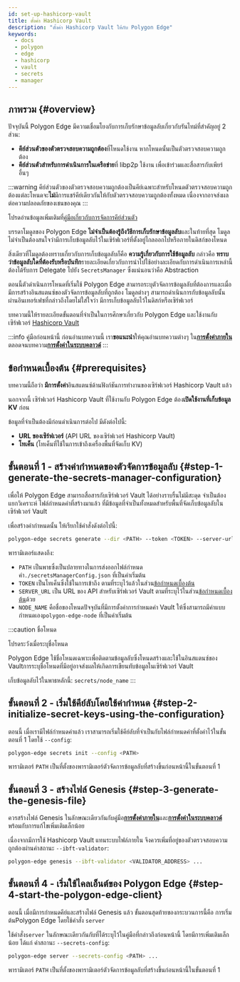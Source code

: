 ```yaml
---
id: set-up-hashicorp-vault
title: ตั้งค่า Hashicorp Vault
description: "ตั้งค่า Hashicorp Vault ให้กับ Polygon Edge"
keywords:
  - docs
  - polygon
  - edge
  - hashicorp
  - vault
  - secrets
  - manager
---
```


## ภาพรวม {#overview}

ปัจจุบันนี้ Polygon Edge มีความเชื่อมโยงกับการเก็บรักษาข้อมูลลับเกี่ยวกับรันไทม์ที่สำคัญอยู่ 2 ส่วน:
*  **คีย์ส่วนตัวของตัวตรวจสอบความถูกต้อง**ที่โหนดใช้งาน หากโหนดนั้นเป็นตัวตรวจสอบความถูกต้อง
*  **คีย์ส่วนตัวสำหรับการดำเนินการในเครือข่าย**ที่ libp2p ใช้งาน เพื่อเข้าร่วมและสื่อสารกับเพียร์อื่นๆ

:::warning
คีย์ส่วนตัวของตัวตรวจสอบความถูกต้องเป็นคีย์เฉพาะสำหรับโหนดตัวตรวจสอบความถูกต้องแต่ละโหนดจะ<b>ไม่</b>มีการแชร์คีย์เดียวกันให้กับตัวตรวจสอบความถูกต้องทั้งหมด เนื่องจากอาจส่งผลต่อความปลอดภัยของเชนของคุณ
:::

โปรดอ่านข้อมูลเพิ่มเติมที่[คู่มือเกี่ยวกับการจัดการคีย์ส่วนตัว](/docs/edge/configuration/manage-private-keys)

บรรดาโมดูลของ Polygon Edge **ไม่จำเป็นต้องรู้ถึงวิธีการเก็บรักษาข้อมูลลับ**และในท้ายที่สุด โมดูลไม่จำเป็นต้องสนใจว่ามีการเก็บข้อมูลลับไว้ในเซิร์ฟเวอร์ที่ตั้งอยู่ไกลออกไปหรือภายในดิสก์ของโหนด

สิ่งเดียวที่โมดูลต้องทราบเกี่ยวกับการเก็บข้อมูลลับก็คือ **ความรู้เกี่ยวกับการใช้ข้อมูลลับ** กล่าวคือ **ทราบว่าข้อมูลลับใดที่ต้องรับหรือบันทึก**รายละเอียดเกี่ยวกับการนำไปใช้อย่างละเอียดกับการดำเนินการเหล่านี้ต้องได้รับการ Delegate ไปยัง `SecretsManager` ซึ่งแน่นอนว่าคือ Abstraction

ตอนนี้ตัวดำเนินการโหนดที่เริ่มใช้ Polygon Edge สามารถระบุตัวจัดการข้อมูลลับที่ต้องการและเมื่อ
มีการสร้างอินสแตนซ์ของตัวจัดการข้อมูลลับที่ถูกต้อง โมดูลต่างๆ สามารถดำเนินการกับข้อมูลลับนั้นผ่านอินเทอร์เฟซที่กล่าวถึงโดยไม่ใส่ใจว่า มีการเก็บข้อมูลลับไว้ในดิสก์หรือเซิร์ฟเวอร์

บทความนี้ให้รายละเอียดขั้นตอนที่จำเป็นในการศึกษาเกี่ยวกับ Polygon Edge และใช้งานกับเซิร์ฟเวอร์ [Hashicorp Vault](https://www.vaultproject.io/)

:::info คู่มือก่อนหน้านี้
ก่อนอ่านบทความนี้ เรา**ขอแนะนำ**ให้คุณอ่านบทความต่างๆ ใน[**การตั้งค่าภายใน**](/docs/edge/get-started/set-up-ibft-locally)ตลอดจนบทความ[**การตั้งค่าในระบบคลาวด์**](/docs/edge/get-started/set-up-ibft-on-the-cloud)
:::


## ข้อกำหนดเบื้องต้น {#prerequisites}

บทความนี้ถือว่า **มีการตั้งค่า**อินสแตนซ์ด้านฟังก์ชันการทำงานของเซิร์ฟเวอร์ Hashicorp Vault แล้ว

นอกจากนี้ เซิร์ฟเวอร์ Hashicorp Vault ที่ใช้งานกับ Polygon Edge ต้อง**เปิดใช้งานที่เก็บข้อมูล KV** ก่อน

ข้อมูลที่จำเป็นต้องมีก่อนดำเนินการต่อไป มีดังต่อไปนี้:
* **URL ของเซิร์ฟเวอร์** (API URL ของเซิร์ฟเวอร์ Hashicorp Vault)
* **โทเค็น** (โทเค็นที่ใช้ในการเข้าถึงเครื่องพื้นที่จัดเก็บ KV)

## ขั้นตอนที่ 1 - สร้างค่ากำหนดของตัวจัดการข้อมูลลับ {#step-1-generate-the-secrets-manager-configuration}

เพื่อให้ Polygon Edge สามารถสื่อสารกับเซิร์ฟเวอร์ Vault ได้อย่างราบรื่นไม่มีสะดุด จำเป็นต้องแยกวิเคราะห์
ไฟล์กำหนดค่าที่สร้างมาแล้ว ที่มีข้อมูลที่จำเป็นทั้งหมดสำหรับพื้นที่จัดเก็บข้อมูลลับในเซิร์ฟเวอร์ Vault

เพื่อสร้างค่ากำหนดนั้น ให้เรียกใช้คำสั่งดังต่อไปนี้:

```bash
polygon-edge secrets generate --dir <PATH> --token <TOKEN> --server-url <SERVER_URL> --name <NODE_NAME>
```

พารามิเตอร์แสดงถึง:
* `PATH` เป็นพาธซึ่งเป็นปลายทางในการส่งออกไฟล์กำหนดค่า`./secretsManagerConfig.json` ที่เป็นค่าเริ่มต้น
* `TOKEN` เป็นโทเค็นซึ่งใช้ในการเข้าถึง ตามที่ระบุไว้แล้วในส่วน[ข้อกำหนดเบื้องต้น](/docs/edge/configuration/secret-managers/set-up-hashicorp-vault#prerequisites)
* `SERVER_URL` เป็น URL ของ API สำหรับเซิร์ฟเวอร์ Vault ตามที่ระบุไว้ในส่วน[ข้อกำหนดเบื้องต้น](/docs/edge/configuration/secret-managers/set-up-hashicorp-vault#prerequisites)ด้วย
* `NODE_NAME` คือชื่อของโหนดปัจจุบันที่มีการตั้งค่าการกำหนดค่า Vault ให้ซึ่งสามารถมีค่าแบบกำหนดเอง`polygon-edge-node` ที่เป็นค่าเริ่มต้น

:::caution ชื่อโหนด

โปรดระวังเมื่อระบุชื่อโหนด

Polygon Edge ใช้ชื่อโหนดเฉพาะเพื่อติดตามข้อมูลลับซึ่งโหนดสร้างและใช้ในอินสแตนซ์ของ Vaultการระบุชื่อโหนดที่มีอยู่อาจส่งผลให้เกิดการเขียนทับข้อมูลในเซิร์ฟเวอร์ Vault

เก็บข้อมูลลับไว้ในพาธหลักนี้: `secrets/node_name`
:::

## ขั้นตอนที่ 2 - เริ่มใช้คีย์ลับโดยใช้ค่ากำหนด {#step-2-initialize-secret-keys-using-the-configuration}

ตอนนี้ เมื่อเรามีไฟล์กำหนดค่าแล้ว เราสามารถเริ่มใช้คีย์ลับที่จำเป็นกับไฟล์กำหนดค่าที่ตั้งค่าไว้ในขั้นตอนที่ 1 โดยใช้ `--config`:

```bash
polygon-edge secrets init --config <PATH>
```

พารามิเตอร์ `PATH` เป็นที่ตั้งของพารามิเตอร์ตัวจัดการข้อมูลลับที่สร้างขึ้นก่อนหน้านี้ในขั้นตอนที่ 1

## ขั้นตอนที่ 3 - สร้างไฟล์ Genesis {#step-3-generate-the-genesis-file}

ควรสร้างไฟล์ Genesis ในลักษณะเดียวกันกับคู่มือ[**การตั้งค่าภายใน**](/docs/edge/get-started/set-up-ibft-locally)และ[**การตั้งค่าในระบบคลาวด์**](/docs/edge/get-started/set-up-ibft-on-the-cloud) พร้อมกับการแก้ไขเพิ่มเติมเล็กน้อย

เนื่องจากมีการใช้ Hashicorp Vault แทนระบบไฟล์ภายใน จึงควรเพิ่มที่อยู่ของตัวตรวจสอบความถูกต้องผ่านค่าสถานะ `--ibft-validator`:
```bash
polygon-edge genesis --ibft-validator <VALIDATOR_ADDRESS> ...
```

## ขั้นตอนที่ 4 - เริ่มใช้ไคลเอ็นต์ของ Polygon Edge {#step-4-start-the-polygon-edge-client}

ตอนนี้ เมื่อมีการกำหนดคีย์และสร้างไฟล์ Genesis แล้ว ขั้นตอนสุดท้ายของกระบวนการนี้คือ การเริ่มต้นPolygon Edge โดยใช้คำสั่ง `server`

ใช้คำสั่ง`server`  ในลักษณะเดียวกันกับที่ได้ระบุไว้ในคู่มือที่กล่าวถึงก่อนหน้านี้ โดยมีการเพิ่มเติมเล็กน้อย ได้แก่ ค่าสถานะ `--secrets-config`:
```bash
polygon-edge server --secrets-config <PATH> ...
```

พารามิเตอร์ `PATH` เป็นที่ตั้งของพารามิเตอร์ตัวจัดการข้อมูลลับที่สร้างขึ้นก่อนหน้านี้ในขั้นตอนที่ 1
